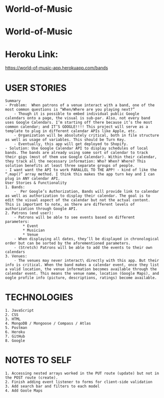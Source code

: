 # World-of-Music
# World-of-Music

# Heroku Link:

https://world-of-music-app.herokuapp.com/bands

# USER STORIES
    Summary
    - Problem:  When patrons of a venue interact with a band, one of the most common questions is “When/Where are you playing next?”
        - Though it is possible to embed individual public Google calendars onto a page, the visual is sub-par. Also, not every band uses Google Calendars. I’m starting off there because it’s the most common calendar; and IT’S GOOGLE!!!! This project will serve as a template to plug in different calendar APIs like Apple, etc.
        - Organization will be absolutely critical, both in file structure as well as usage of variables. This should be Turn Key. 
        - Eventually, this app will get deployed to Shopify. 
    - Solution: Use Google Calendar API to display schedules of local bands. The bands are already using some sort of calendar to track their gigs (most of them use Google Calendar). Within their calendar, they track all the necessary information: Who? When? Where? This solution benefits at least three separate groups of people.
    - I want want the API to work PARALLEL TO THE APP! - kind of like the “.map()” array method. I think this makes the app turn key and I can plug in ANY calendar API.
    User Stories & Functionality
    1. Bands:
        -  Per Google’s Authorization, Bands will provide link to calendar as well as authorization to display their calendar. The goal is to edit the visual aspect of the calendar but not the actual content. This is important to note, as there are different levels of authorization through Google API. 
    2. Patrons (end user):
        - Patrons will be able to see events based on different parameters: 
            * Event
            * Musician
            * Venue
        - When displaying all dates, they’ll be displayed in chronological order but can be sorted by the aforementioned parameters.
        - (Stretch) Patrons will be able to add the events to their own calendars
    3. Venues: 
        - The venues may never interact\ directly with this app. But their info is critical. When the band makes a calendar event, once they list a valid location, the venue information becomes available through the calendar event. This means the venue name, location (Google Maps), and oogle profile info (picture, descriptions, ratings) become available. 


# TECHNOLOGIES
    1. JavaScript
    2. CSS
    3. HTML
    4. MongoDB / Mongoose / Compass / Atlas
    5. Postman
    6. Heroku
    7. GitHub
    8. Google



# NOTES TO SELF
    1. Accessing nested arrays worked in the PUT route (update) but not in the POST route (create).
    2. Finish adding event listener to forms for client-side validation
    3. Add search bar and filters to each model
    4. Add Goole Maps